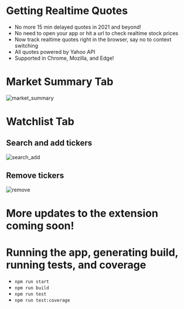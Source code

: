 # Getting Realtime Quotes

- No more 15 min delayed quotes in 2021 and beyond!
- No need to open your app or hit a url to check realtime stock prices
- Now track realtime quotes right in the browser, say no to context switching
- All quotes powered by Yahoo API
- Supported in Chrome, Mozilla, and Edge!

# Market Summary Tab

![market_summary](https://user-images.githubusercontent.com/10058508/101962509-5f237280-3bda-11eb-9779-b89a54c3483a.png)

# Watchlist Tab

## Search and add tickers

![search_add](https://user-images.githubusercontent.com/10058508/101962511-5fbc0900-3bda-11eb-833a-cba1bc8ced49.png)

## Remove tickers

![remove](https://user-images.githubusercontent.com/10058508/101962528-68acda80-3bda-11eb-94c9-9fd883198e42.png)

# More updates to the extension coming soon!

# Running the app, generating build, running tests, and coverage

- `npm run start`
- `npm run build`
- `npm run test`
- `npm run test:coverage`
